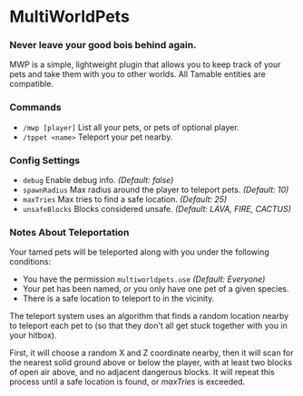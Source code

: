 # MultiWorldPets
### Never leave your good bois behind again.

MWP is a simple, lightweight plugin that allows you to keep track of your pets and take them with you to other worlds. All Tamable entities are compatible.

### Commands
- `/mwp [player]` List all your pets, or pets of optional player.
- `/tppet <name>` Teleport your pet nearby.

### Config Settings
- `debug` Enable debug info. *(Default: false)*
- `spawnRadius` Max radius around the player to teleport pets. *(Default: 10)*
- `maxTries` Max tries to find a safe location. *(Default: 25)*
- `unsafeBlocks` Blocks considered unsafe. *(Default: LAVA, FIRE, CACTUS)*

### Notes About Teleportation
Your tamed pets will be teleported along with you under the following conditions:
- You have the permission `multiworldpets.use` *(Default: Everyone)*
- Your pet has been named, or you only have one pet of a given species.
- There is a safe location to teleport to in the vicinity.

The teleport system uses an algorithm that finds a random location nearby to teleport each pet to (so that they don't all get stuck together with you in your hitbox).

First, it will choose a random X and Z coordinate nearby, then it will scan for the nearest solid ground above or below the player, with at least two blocks of open air above, and no adjacent dangerous blocks. It will repeat this process until a safe location is found, or *maxTries* is exceeded.